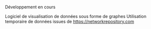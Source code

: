 Développement en cours

Logiciel de visualisation de données sous forme de graphes
Utilisation temporaire de données issues de https://networkrepository.com
